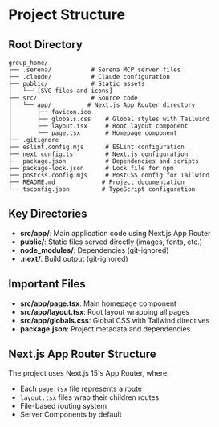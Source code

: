 # Project Structure

## Root Directory
```
group_home/
├── .serena/           # Serena MCP server files
├── .claude/           # Claude configuration
├── public/            # Static assets
│   └── [SVG files and icons]
├── src/               # Source code
│   └── app/          # Next.js App Router directory
│       ├── favicon.ico
│       ├── globals.css    # Global styles with Tailwind
│       ├── layout.tsx     # Root layout component
│       └── page.tsx       # Homepage component
├── .gitignore
├── eslint.config.mjs      # ESLint configuration
├── next.config.ts         # Next.js configuration
├── package.json           # Dependencies and scripts
├── package-lock.json      # Lock file for npm
├── postcss.config.mjs     # PostCSS config for Tailwind
├── README.md             # Project documentation
└── tsconfig.json         # TypeScript configuration
```

## Key Directories
- **src/app/**: Main application code using Next.js App Router
- **public/**: Static files served directly (images, fonts, etc.)
- **node_modules/**: Dependencies (git-ignored)
- **.next/**: Build output (git-ignored)

## Important Files
- **src/app/page.tsx**: Main homepage component
- **src/app/layout.tsx**: Root layout wrapping all pages
- **src/app/globals.css**: Global CSS with Tailwind directives
- **package.json**: Project metadata and dependencies

## Next.js App Router Structure
The project uses Next.js 15's App Router, where:
- Each `page.tsx` file represents a route
- `layout.tsx` files wrap their children routes
- File-based routing system
- Server Components by default